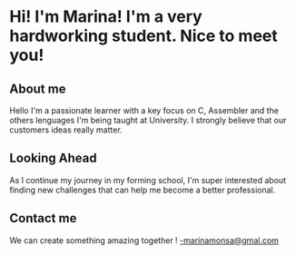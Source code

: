 # Hi! I'm Marina! I'm a very hardworking student. Nice to meet you!

## About me

Hello I'm a passionate learner with a key focus on C, Assembler and the others lenguages I'm being taught at University.
I strongly believe that our customers ideas really matter. 

## Looking Ahead

As I continue my journey in my forming school, I'm super interested about finding new challenges that can help me become a better professional.

## Contact me
We can create something amazing together !
-marinamonsa@gmal.com
